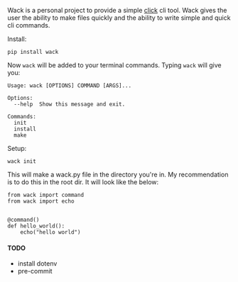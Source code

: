 Wack is a personal project to provide a simple [click](https://github.com/pallets/click) cli tool. Wack gives the user the ability to make files quickly and the ability to write simple and quick cli commands.

Install:
```
pip install wack
```

Now `wack` will be added to your terminal commands. Typing `wack` will give you:
```
Usage: wack [OPTIONS] COMMAND [ARGS]...

Options:
  --help  Show this message and exit.

Commands:
  init
  install
  make
```

Setup:
```
wack init
```

This will make a wack.py file in the directory you're in. My recommendation is to do this in the root dir. It will look like the below:
```
from wack import command
from wack import echo


@command()
def hello_world():
    echo("hello world")
```




#### TODO
* install dotenv
* pre-commit

